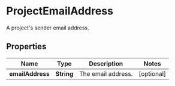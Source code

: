 

# ProjectEmailAddress

A project's sender email address.
## Properties

Name | Type | Description | Notes
------------ | ------------- | ------------- | -------------
**emailAddress** | **String** | The email address. |  [optional]



